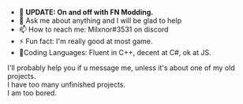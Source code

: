 - 🔭 <b>UPDATE: On and off with FN Modding.</b>
- 💬 Ask me about anything and I will be glad to help
- 📫 How to reach me: Milxnor#3531 on discord
- ⚡ Fun fact: I'm really good at most game.
- 🎉Coding Languages: Fluent in C++, decent at C#, ok at JS.

I'll probably help you if u message me, unless it's about one of my old projects.<br>
I have too many unfinished projects.<br>
I am too bored.
<br><br>

